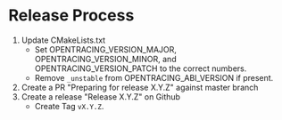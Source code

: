# Release Process

1. Update CMakeLists.txt 
    * Set OPENTRACING_VERSION_MAJOR, OPENTRACING_VERSION_MINOR, and OPENTRACING_VERSION_PATCH to the correct numbers.
    * Remove `_unstable` from OPENTRACING_ABI_VERSION if present.
2. Create a PR "Preparing for release X.Y.Z" against master branch
3. Create a release "Release X.Y.Z" on Github
    * Create Tag `vX.Y.Z`.
